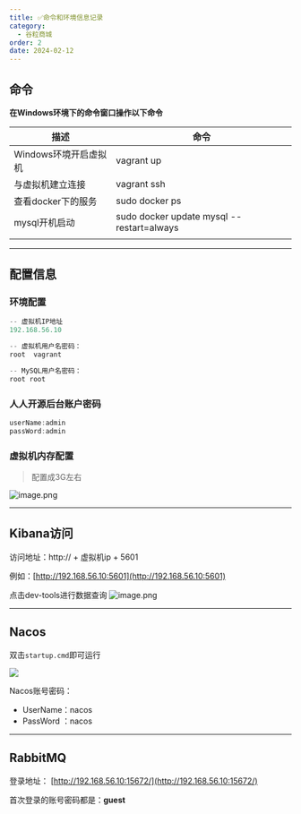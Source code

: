 ```yaml
---
title: ✅命令和环境信息记录
category:
  - 谷粒商城
order: 2
date: 2024-02-12
---
```


<!-- more -->

## 命令

**在Windows环境下的命令窗口操作以下命令**

| **描述** | **命令** |
| --- | --- |
| Windows环境开启虚拟机 | vagrant up |
| 与虚拟机建立连接 | vagrant ssh |
| 查看docker下的服务 | sudo docker ps |
| mysql开机启动 | sudo docker update mysql --restart=always |
|  |  |


---

## 配置信息
### 环境配置
```java
-- 虚拟机IP地址
192.168.56.10
    
-- 虚拟机用户名密码：
root  vagrant

-- MySQL用户名密码：
root root 
```
### 人人开源后台账户密码
```javascript
userName:admin
passWord:admin
```
### 虚拟机内存配置
> 配置成3G左右

![image.png](https://studyimages.oss-cn-beijing.aliyuncs.com/img/FilterAndListener/202402/46e7da6cde68587b.png)

---

## Kibana访问

访问地址：http:// + 虚拟机ip + 5601

例如：[http://192.168.56.10:5601](http://192.168.56.10:5601)

点击dev-tools进行数据查询
![image.png](https://studyimages.oss-cn-beijing.aliyuncs.com/img/FilterAndListener/202402/e3bebe201f75cafd.png)

---

## Nacos

双击`startup.cmd`即可运行

![](https://cfmall-hello.oss-cn-beijing.aliyuncs.com/img/202401/3c05c9f38cf61d5c6c4855c7bf0fd423.png#id=ztuP0&originHeight=229&originWidth=367&originalType=binary&ratio=1&rotation=0&showTitle=false&status=done&style=none&title=)

Nacos账号密码：

- UserName：nacos
- PassWord ：nacos

---

## RabbitMQ

登录地址： [http://192.168.56.10:15672/](http://192.168.56.10:15672/)

首次登录的账号密码都是：**guest**

